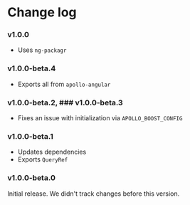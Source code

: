 # Change log

### v1.0.0

- Uses `ng-packagr`

### v1.0.0-beta.4

- Exports all from `apollo-angular`

### v1.0.0-beta.2, ### v1.0.0-beta.3

- Fixes an issue with initialization via `APOLLO_BOOST_CONFIG`

### v1.0.0-beta.1

- Updates dependencies
- Exports `QueryRef`

### v1.0.0-beta.0

Initial release. We didn't track changes before this version.
